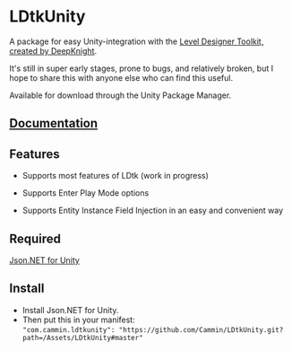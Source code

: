 # LDtkUnity
A package for easy Unity-integration with the [Level Designer Toolkit, created by DeepKnight](https://github.com/deepnight/ldtk).

It's still in super early stages, prone to bugs, and relatively broken, but I hope to share this with anyone else who can find this useful.

Available for download through the Unity Package Manager.

## [Documentation](https://github.com/Cammin/LDtkUnity/blob/master/DOCUMENTATION.md)

## Features

- Supports most features of LDtk (work in progress)

- Supports Enter Play Mode options

- Supports Entity Instance Field Injection in an easy and convenient way


## Required

[Json.NET for Unity](https://github.com/jilleJr/Newtonsoft.Json-for-Unity)

## Install

- Install Json.NET for Unity.
- Then put this in your manifest:  
 ```"com.cammin.ldtkunity": "https://github.com/Cammin/LDtkUnity.git?path=/Assets/LDtkUnity#master"```
